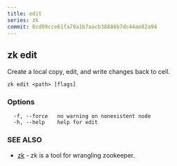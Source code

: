 ```yaml
---
title: edit
series: zk
commit: 6cd09cce61fa79a1b7aacb36886b7dc44ae82a94
---
```

## zk edit

Create a local copy, edit, and write changes back to cell.

```
zk edit <path> [flags]
```

### Options

```
  -f, --force   no warning on nonexistent node
  -h, --help    help for edit
```

### SEE ALSO

* [zk](../)	 - zk is a tool for wrangling zookeeper.

